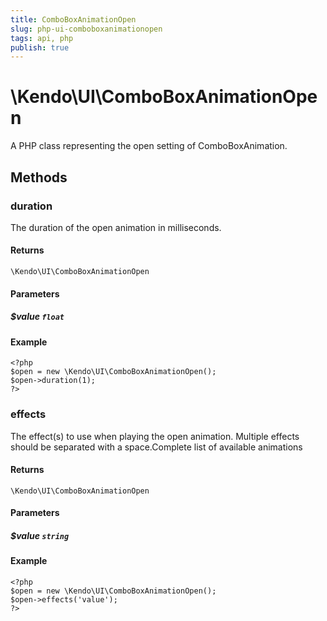 ```yaml
---
title: ComboBoxAnimationOpen
slug: php-ui-comboboxanimationopen
tags: api, php
publish: true
---
```


# \Kendo\UI\ComboBoxAnimationOpen

A PHP class representing the open setting of ComboBoxAnimation.


## Methods

### duration
The duration of the open animation in milliseconds.

#### Returns
`\Kendo\UI\ComboBoxAnimationOpen`

#### Parameters

##### $value `float`



#### Example 
    <?php
    $open = new \Kendo\UI\ComboBoxAnimationOpen();
    $open->duration(1);
    ?>

### effects
The effect(s) to use when playing the open animation. Multiple effects should be separated with a space.Complete list of available animations

#### Returns
`\Kendo\UI\ComboBoxAnimationOpen`

#### Parameters

##### $value `string`



#### Example 
    <?php
    $open = new \Kendo\UI\ComboBoxAnimationOpen();
    $open->effects('value');
    ?>

